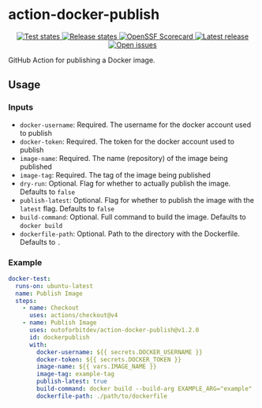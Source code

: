 # action-docker-publish

<p align="center">
  <!-- <a href="https://github.com/outoforbitdev/action-docker-publish/discussions">
    <img alt="Join the community on GitHub Discussions" src="https://img.shields.io/badge/Join%20the%20community-on%20GitHub%20Discussions-blue">
  </a> -->
  <a href="https://github.com/outoforbitdev/action-docker-publish/actions/workflows/test.yml">
    <img alt="Test states" src="https://img.shields.io/github/actions/workflow/status/outoforbitdev/action-docker-publish/test.yml?label=Tests">
  </a>
  <a href="https://github.com/outoforbitdev/action-docker-publish/actions/workflows/release.yml">
    <img alt="Release states" src="https://img.shields.io/github/actions/workflow/status/outoforbitdev/action-docker-publish/release.yml?label=Release">
  </a>
  <a href="https://securityscorecards.dev/viewer/?uri=github.com/outoforbitdev/action-docker-publish">
    <img alt="OpenSSF Scorecard" src="https://api.securityscorecards.dev/projects/github.com/outoforbitdev/action-docker-publish/badge">
  </a>
  <a href="https://github.com/outoforbitdev/action-docker-publish/releases/latest">
    <img alt="Latest release" src="https://img.shields.io/github/v/release/outoforbitdev/action-docker-publish?logo=github">
  </a>
  <a href="https://github.com/outoforbitdev/action-docker-publish/issues">
    <img alt="Open issues" src="https://img.shields.io/github/issues/outoforbitdev/action-docker-publish?logo=github">
  </a>
</p>

GitHub Action for publishing a Docker image.

## Usage

### Inputs

- `docker-username`: Required. The username for the docker account used to publish
- `docker-token`: Required. The token for the docker account used to publish
- `image-name`: Required. The name (repository) of the image being published
- `image-tag`: Required. The tag of the image being published
- `dry-run`: Optional. Flag for whether to actually publish the image.
  Defaults to `false`
- `publish-latest`: Optional.
  Flag for whether to publish the image with the `latest` flag.
  Defaults to `false`
- `build-command`: Optional. Full command to build the image.
  Defaults to `docker build`
- `dockerfile-path`: Optional. Path to the directory with the Dockerfile.
  Defaults to `.`

### Example

```yml
docker-test:
  runs-on: ubuntu-latest
  name: Publish Image
  steps:
    - name: Checkout
      uses: actions/checkout@v4
    - name: Publish Image
      uses: outoforbitdev/action-docker-publish@v1.2.0
      id: dockerpublish
      with:
        docker-username: ${{ secrets.DOCKER_USERNAME }}
        docker-token: ${{ secrets.DOCKER_TOKEN }}
        image-name: ${{ vars.IMAGE_NAME }}
        image-tag: example-tag
        publish-latest: true
        build-command: docker build --build-arg EXAMPLE_ARG="example"
        dockerfile-path: ./path/to/dockerfile
```
